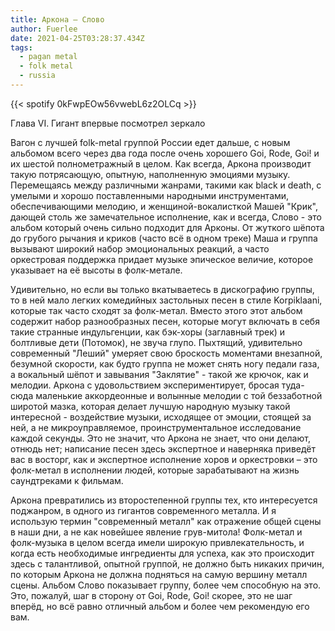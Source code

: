 ```yaml
---
title: Аркона — Слово
author: Fuerlee
date: 2021-04-25T03:28:37.434Z
tags:
  - pagan metal
  - folk metal
  - russia
---
```

{{< spotify 0kFwpEOw56vwebL6z2OLCq >}}

Глава VI. Гигант впервые посмотрел зеркало

Вагон с лучшей folk-metal группой России едет дальше, с новым альбомом всего через два года после очень хорошего Goi, Rode, Goi! и их шестой полнометражный в целом. Как всегда, Аркона производит такую потрясающую, опытную, наполненную эмоциями музыку. Перемещаясь между различными жанрами, такими как black и death, с умелыми и хорошо поставленными народными инструментами, обеспечивающими мелодию, и женщиной-вокалисткой Машей "Крик", дающей столь же замечательное исполнение, как и всегда, Слово - это альбом который очень сильно подходит для Арконы. От жуткого шёпота до грубого рычания и криков (часто всё в одном треке) Маша и группа вызывают широкий набор эмоциональных реакций, а часто оркестровая поддержка придает музыке эпическое величие, которое указывает на её высоты в фолк-метале.

Удивительно, но если вы только вкатываетесь в дискографию группы, то в ней мало легких комедийных застольных песен в стиле Korpiklaani, которые так часто сходят за фолк-метал. Вместо этого этот альбом содержит набор разнообразных песен, которые могут включать в себя такие странные индульгенции, как бэк-хоры (заглавный трек) и болтливые дети (Потомок), не звуча глупо. Пыхтящий, удивительно современный "Леший" умеряет свою броскость моментами внезапной, безумной скорости, как будто группа не может снять ногу педали газа, а вокальный шёпот и завывания "Заклятие" - такой же крючок, как и мелодии. Аркона с удовольствием экспериментирует, бросая туда-сюда маленькие аккордеонные и волынные мелодии с той беззаботной широтой мазка, которая делает лучшую народную музыку такой интересной - воздействие музыки, исходящее от эмоции, стоящей за ней, а не микроуправляемое, проинструментальное исследование каждой секунды. Это не значит, что Аркона не знает, что они делают, отнюдь нет; написание песен здесь экспертное и наверняка приведёт вас в восторг, как и экспертное исполнение хоров и оркестровки – это фолк-метал в исполнении людей, которые зарабатывают на жизнь саундтреками к фильмам.

Аркона превратились из второстепенной группы тех, кто интересуется поджанром, в одного из гигантов современного металла. И я использую термин "современный металл" как отражение общей сцены в наши дни, а не как новейшее явление грув-митола! Фолк-метал и фолк-музыка в целом всегда имели широкую привлекательность, и когда есть необходимые ингредиенты для успеха, как это происходит здесь с талантливой, опытной группой, не должно быть никаких причин, по которым Аркона не должна подняться на самую вершину металл сцены. Альбом Слово показывает группу, более чем способную на это. Это, пожалуй, шаг в сторону от Goi, Rode, Goi! скорее, это не шаг вперёд, но всё равно отличный альбом и более чем рекомендую его вам.